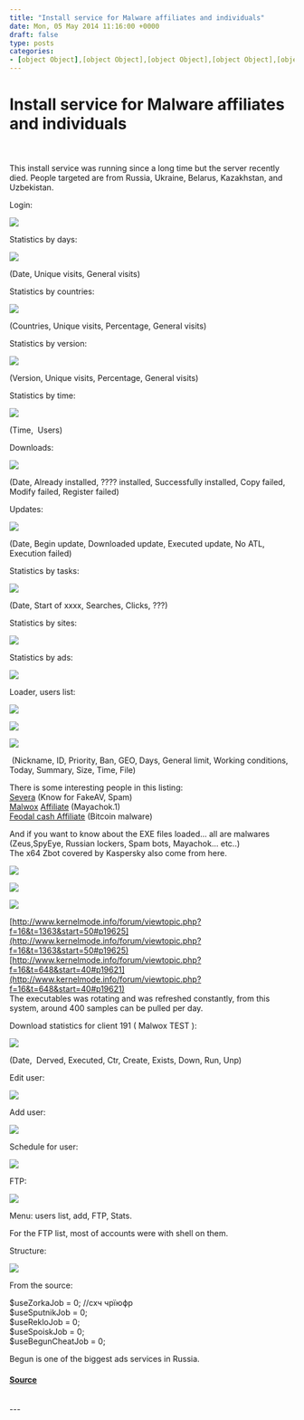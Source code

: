 ```yaml
---
title: "Install service for Malware affiliates and individuals"
date: Mon, 05 May 2014 11:16:00 +0000
draft: false
type: posts
categories: 
- [object Object],[object Object],[object Object],[object Object],[object Object],[object Object],[object Object],[object Object],[object Object],[object Object],[object Object],[object Object],[object Object],[object Object]
---
```

# Install service for Malware affiliates and individuals

<br/>

<br/>
This install service was running since a long time but the server recently died.  
People targeted are from Russia, Ukraine, Belarus, Kazakhstan, and Uzbekistan.  
  
Login:  

[![](https://blogger.googleusercontent.com/img/b/R29vZ2xl/AVvXsEgCsgtqpgKKmpIg7FWkHDSbUwOt6vPw3wDSyPwdIgww6WiQjJ-RK3I1POvAR9sqd06uBvY8DDJwNq_PlZtiN3irm2Kdxsb9RmXYX6y5CzmyxS4uLo0yxzwCfnnh9pKJE6gct5Ej_jWwqC4/s400/15-07-2013+14-28-03.png)](https://blogger.googleusercontent.com/img/b/R29vZ2xl/AVvXsEgCsgtqpgKKmpIg7FWkHDSbUwOt6vPw3wDSyPwdIgww6WiQjJ-RK3I1POvAR9sqd06uBvY8DDJwNq_PlZtiN3irm2Kdxsb9RmXYX6y5CzmyxS4uLo0yxzwCfnnh9pKJE6gct5Ej_jWwqC4/s1600/15-07-2013+14-28-03.png)

  
Statistics by days:  

[![](https://blogger.googleusercontent.com/img/b/R29vZ2xl/AVvXsEiO0FW9sq8p8KIRuGcA5e_e5xulHJrXXvvOfKLAubOI0eYZ1k4Cb3gPN0KnWI6FbkX9EU75l_9NBRRkemPNSQYoQB03rKzllgiEkFanA2_SnMRTkPVjSZGjlA8U3wMBNfcpi0BwQrjcawg/s400/15-07-2013+14-29-41.png)](https://blogger.googleusercontent.com/img/b/R29vZ2xl/AVvXsEiO0FW9sq8p8KIRuGcA5e_e5xulHJrXXvvOfKLAubOI0eYZ1k4Cb3gPN0KnWI6FbkX9EU75l_9NBRRkemPNSQYoQB03rKzllgiEkFanA2_SnMRTkPVjSZGjlA8U3wMBNfcpi0BwQrjcawg/s1600/15-07-2013+14-29-41.png)

(Date, Unique visits, General visits)  
  
Statistics by countries:  

[![](https://blogger.googleusercontent.com/img/b/R29vZ2xl/AVvXsEgHtOjwDTTUc05U8Z3FetucQ0-nlmAYbqUpEgB6dOAsqEISGBWO4mJ8lSFhxjizgA-OvDcEQwDrW8bWBO_s-u6fMFAi1aHPDDhw3tgSzeZxeN6S_H4wp6Usfun-O0CtylWWRwUX-V_KsNg/s400/15-07-2013+14-42-34.png)](https://blogger.googleusercontent.com/img/b/R29vZ2xl/AVvXsEgHtOjwDTTUc05U8Z3FetucQ0-nlmAYbqUpEgB6dOAsqEISGBWO4mJ8lSFhxjizgA-OvDcEQwDrW8bWBO_s-u6fMFAi1aHPDDhw3tgSzeZxeN6S_H4wp6Usfun-O0CtylWWRwUX-V_KsNg/s1600/15-07-2013+14-42-34.png)

(Countries, Unique visits, Percentage, General visits)  
  
Statistics by version:  

[![](https://blogger.googleusercontent.com/img/b/R29vZ2xl/AVvXsEgsAqMsjJdVfs8aJTVPL-fQsS4Y4j3EfSKWYjNLEpbt0faso1MtuGy11TRqY3KgJw1jdGCY4b94RHb4pKkt1d0ztNKmTMu0joK67T5QLs0LURoVTV_8GsVL7boUiOUepH7O_rE8sz_I_iI/s400/15-07-2013+14-50-07.png)](https://blogger.googleusercontent.com/img/b/R29vZ2xl/AVvXsEgsAqMsjJdVfs8aJTVPL-fQsS4Y4j3EfSKWYjNLEpbt0faso1MtuGy11TRqY3KgJw1jdGCY4b94RHb4pKkt1d0ztNKmTMu0joK67T5QLs0LURoVTV_8GsVL7boUiOUepH7O_rE8sz_I_iI/s1600/15-07-2013+14-50-07.png)

(Version, Unique visits, Percentage, General visits)  
  
Statistics by time:  

[![](https://blogger.googleusercontent.com/img/b/R29vZ2xl/AVvXsEigrpzbQIjuZ9m3qdyaCo7qKKJGQYUwXqxUUVstoHrka04BvLEi3kMItMUgV_mggH_R0vA4a9d6JR2ScyDnPvj6w71VxnaXaKAAPezw7XZ87iOPXklnwFDpl6jepLoO5lscS4gml2zltrY/s320/15-07-2013+14-55-16.png)](https://blogger.googleusercontent.com/img/b/R29vZ2xl/AVvXsEigrpzbQIjuZ9m3qdyaCo7qKKJGQYUwXqxUUVstoHrka04BvLEi3kMItMUgV_mggH_R0vA4a9d6JR2ScyDnPvj6w71VxnaXaKAAPezw7XZ87iOPXklnwFDpl6jepLoO5lscS4gml2zltrY/s1600/15-07-2013+14-55-16.png)

(Time,  Users)  
  
Downloads:  

[![](https://blogger.googleusercontent.com/img/b/R29vZ2xl/AVvXsEj-5KFjcdaKJ0J4WmzeErSn-W9kcpUi5WDaK7lLXd7u-O67VkbgOqDTT7gCQr_zJirEScYaV4RKKnQaPuPcioZ0Wzg9ins3h4g2BJobni8drmHBC6Geu4kibZswAfExzITFh29yg_s7jwc/s400/15-07-2013+14-56-15.png)](https://blogger.googleusercontent.com/img/b/R29vZ2xl/AVvXsEj-5KFjcdaKJ0J4WmzeErSn-W9kcpUi5WDaK7lLXd7u-O67VkbgOqDTT7gCQr_zJirEScYaV4RKKnQaPuPcioZ0Wzg9ins3h4g2BJobni8drmHBC6Geu4kibZswAfExzITFh29yg_s7jwc/s1600/15-07-2013+14-56-15.png)

(Date, Already installed, ???? installed, Successfully installed, Copy failed, Modify failed, Register failed)  
  
Updates:  

[![](https://blogger.googleusercontent.com/img/b/R29vZ2xl/AVvXsEg0rMee-7pdWouT0eRULJlNE5WtWMmC5C__WuifvL-wugMRqQ46PmZdh66tvY-Y-YfqTSUqbTiTmPDGEXcQOncHpqkj17aMWt5zvLppsr8lJWmXeOK3nSZYg82MIxY1K8mcL60Mwhyphenhyphen_HwY/s400/15-07-2013+14-57-40.png)](https://blogger.googleusercontent.com/img/b/R29vZ2xl/AVvXsEg0rMee-7pdWouT0eRULJlNE5WtWMmC5C__WuifvL-wugMRqQ46PmZdh66tvY-Y-YfqTSUqbTiTmPDGEXcQOncHpqkj17aMWt5zvLppsr8lJWmXeOK3nSZYg82MIxY1K8mcL60Mwhyphenhyphen_HwY/s1600/15-07-2013+14-57-40.png)

(Date, Begin update, Downloaded update, Executed update, No ATL, Execution failed)  
  
Statistics by tasks:  

[![](https://blogger.googleusercontent.com/img/b/R29vZ2xl/AVvXsEh9JG0_2DMJtICBGIIvEuSjPWwa1eTchGQUrkgl732kwUhM6cGDwg4XpInHkIUtrTX8t_q91PgQPck7_7HcJuuhqlEgoyGQ-OsM9lqNwz90sBSRoabgOgOAPCbKxo-ROyJZl4IQYC5mtl0/s400/15-07-2013+14-59-13.png)](https://blogger.googleusercontent.com/img/b/R29vZ2xl/AVvXsEh9JG0_2DMJtICBGIIvEuSjPWwa1eTchGQUrkgl732kwUhM6cGDwg4XpInHkIUtrTX8t_q91PgQPck7_7HcJuuhqlEgoyGQ-OsM9lqNwz90sBSRoabgOgOAPCbKxo-ROyJZl4IQYC5mtl0/s1600/15-07-2013+14-59-13.png)

(Date, Start of xxxx, Searches, Clicks, ???)  
  
Statistics by sites:  

[![](https://blogger.googleusercontent.com/img/b/R29vZ2xl/AVvXsEh8nKZ7xNlxAMYcEK2Br4dck7S8YMG0a0bEZZH6PAnJ2vmDbVP0tRlQTEATKTP3XN-LDWpYy5TVjwNtQG7kiGQmVsA8Gj1bhbn4eMauCHp-_qDaGXxf47pF89M3-7B_DBNlCoicN0w3EUk/s400/15-07-2013+15-00-53.png)](https://blogger.googleusercontent.com/img/b/R29vZ2xl/AVvXsEh8nKZ7xNlxAMYcEK2Br4dck7S8YMG0a0bEZZH6PAnJ2vmDbVP0tRlQTEATKTP3XN-LDWpYy5TVjwNtQG7kiGQmVsA8Gj1bhbn4eMauCHp-_qDaGXxf47pF89M3-7B_DBNlCoicN0w3EUk/s1600/15-07-2013+15-00-53.png)

  
Statistics by ads:  

[![](https://blogger.googleusercontent.com/img/b/R29vZ2xl/AVvXsEgmkYxfH9HGN-4-4mvWVNmQzsIBpNiHdUS30yaTYX5IVb3kkBzIdrjO1wfxTNv98yiw9sicAo4cAl0bvpsQEF-HrnCgakwa3vSth3do1Jce8WalK6tsxYa035SerRFeE0WezVgoG3iZ3QY/s320/15-07-2013+15-02-36.png)](https://blogger.googleusercontent.com/img/b/R29vZ2xl/AVvXsEgmkYxfH9HGN-4-4mvWVNmQzsIBpNiHdUS30yaTYX5IVb3kkBzIdrjO1wfxTNv98yiw9sicAo4cAl0bvpsQEF-HrnCgakwa3vSth3do1Jce8WalK6tsxYa035SerRFeE0WezVgoG3iZ3QY/s1600/15-07-2013+15-02-36.png)

  
Loader, users list:  

[![](https://blogger.googleusercontent.com/img/b/R29vZ2xl/AVvXsEgxol7NsVq0tYABh3CvZfR7H98eeq99T6ljPT2azmLO0058BvbbMT07MmdyR_2raEUis2rTMkr3L9ZYAxgXlYIHgRmdWdUkIevYdoE8O51ir9JYiDMDEXyR1welpI_o0EVRQ3XecaSu0Q8/s400/15-07-2013+15-35-20.png)](https://blogger.googleusercontent.com/img/b/R29vZ2xl/AVvXsEgxol7NsVq0tYABh3CvZfR7H98eeq99T6ljPT2azmLO0058BvbbMT07MmdyR_2raEUis2rTMkr3L9ZYAxgXlYIHgRmdWdUkIevYdoE8O51ir9JYiDMDEXyR1welpI_o0EVRQ3XecaSu0Q8/s1600/15-07-2013+15-35-20.png)

[![](https://blogger.googleusercontent.com/img/b/R29vZ2xl/AVvXsEgAzgJMV-0r88CqpiRRBKoGh1JF8yDU8Kr2IQnEpPflduNyxTf-b65PInbEZugtMGOnAvK_1hgjIXjO7MEaidmfp9BxdLFETqXeHpMUKN4KRQvGuEuts5VWvN-agsPgg26stWEXV5MQTow/s400/15-07-2013+15-36-14.png)](https://blogger.googleusercontent.com/img/b/R29vZ2xl/AVvXsEgAzgJMV-0r88CqpiRRBKoGh1JF8yDU8Kr2IQnEpPflduNyxTf-b65PInbEZugtMGOnAvK_1hgjIXjO7MEaidmfp9BxdLFETqXeHpMUKN4KRQvGuEuts5VWvN-agsPgg26stWEXV5MQTow/s1600/15-07-2013+15-36-14.png)

[![](https://blogger.googleusercontent.com/img/b/R29vZ2xl/AVvXsEj_U1qwftPwt868QHyLx5ef2MAEY_X1iAN5pRnQopUCRIqGdWEgulmKuSWcvbrAjy-GKIijtJluJ0lJqhbTZXp8QBTJ7Ytub4XH1RdnAiIznIkYCokkRjWg4Wk9L8AyChTp6CGj1Ljxvtk/s1600/15-07-2013+15-37-00.png)](https://blogger.googleusercontent.com/img/b/R29vZ2xl/AVvXsEj_U1qwftPwt868QHyLx5ef2MAEY_X1iAN5pRnQopUCRIqGdWEgulmKuSWcvbrAjy-GKIijtJluJ0lJqhbTZXp8QBTJ7Ytub4XH1RdnAiIznIkYCokkRjWg4Wk9L8AyChTp6CGj1Ljxvtk/s1600/15-07-2013+15-37-00.png)

 (Nickname, ID, Priority, Ban, GEO, Days, General limit, Working conditions, Today, Summary, Size, Time, File)  
  
There is some interesting people in this listing:  
[Severa](http://www.xylibox.com/2011/06/tracking-cyber-crime-severa.html) (Know for FakeAV, Spam)  
[](http://www.blogger.com/)[Malwox](http://www.xylibox.com/2011/11/tracking-cyber-crime-malwox-win32cidox.html) [Affiliate](http://www.xylibox.com/2011/11/tracking-cyber-crime-malwox-win32cidox.html) (Mayachok.1)  
[Feodal cash Affiliate](http://www.xylibox.com/2013/07/feodalcash-affiliate-trojanwin32tarcloin.html) (Bitcoin malware)  
  
And if you want to know about the EXE files loaded... all are malwares (Zeus,SpyEye, Russian lockers, Spam bots, Mayachok... etc..)  
The x64 Zbot covered by Kaspersky also come from here.  
  

[![](https://blogger.googleusercontent.com/img/b/R29vZ2xl/AVvXsEhtBQGgx60qreJl5NwPtTxc4QhtrXh-0G0RYYH4rW3LpUJ3DoelOUio627uCLlQ2JFCV12GpR7CVhOOMGcghriZNd_YTlhVDCHcQKWsLIL0xIFtzfHAuQRyaeJsKsgstrCMHD2XcuftV3I/s400/LwUMY5b.png)](https://blogger.googleusercontent.com/img/b/R29vZ2xl/AVvXsEhtBQGgx60qreJl5NwPtTxc4QhtrXh-0G0RYYH4rW3LpUJ3DoelOUio627uCLlQ2JFCV12GpR7CVhOOMGcghriZNd_YTlhVDCHcQKWsLIL0xIFtzfHAuQRyaeJsKsgstrCMHD2XcuftV3I/s1600/LwUMY5b.png)

[![](https://blogger.googleusercontent.com/img/b/R29vZ2xl/AVvXsEgFtE6n3xIYx0TSYj79Jooy667r0ADfQT23Kk_UBQe5L05VTzc-lrofujIc5NxaI8EBAs-MghDIYNlmibv5si4dfGkwGMEnMxln6VHdUb-v4fu5HCC6vWlu1Edg6EfOtwJ8KWqm_MgoX2k/s400/b84DGOa.png)](https://blogger.googleusercontent.com/img/b/R29vZ2xl/AVvXsEgFtE6n3xIYx0TSYj79Jooy667r0ADfQT23Kk_UBQe5L05VTzc-lrofujIc5NxaI8EBAs-MghDIYNlmibv5si4dfGkwGMEnMxln6VHdUb-v4fu5HCC6vWlu1Edg6EfOtwJ8KWqm_MgoX2k/s1600/b84DGOa.png)

[![](https://blogger.googleusercontent.com/img/b/R29vZ2xl/AVvXsEgB9TrxQimmgPuetWx4osVJpduQzAKPwRzkcTBGyuqGAloVStks4TO2WJzjC_moIxZh856AdjB9Y3yoK7BD_2z7NoFJYj4tAQ1hpzOnzmLP1YqibTRtPMlHdYGRsHbNmgkIKpM7JXt6qfo/s400/S429X9C.png)](https://blogger.googleusercontent.com/img/b/R29vZ2xl/AVvXsEgB9TrxQimmgPuetWx4osVJpduQzAKPwRzkcTBGyuqGAloVStks4TO2WJzjC_moIxZh856AdjB9Y3yoK7BD_2z7NoFJYj4tAQ1hpzOnzmLP1YqibTRtPMlHdYGRsHbNmgkIKpM7JXt6qfo/s1600/S429X9C.png)

[http://www.kernelmode.info/forum/viewtopic.php?f=16&t=1363&start=50#p19625](http://www.kernelmode.info/forum/viewtopic.php?f=16&t=1363&start=50#p19625)  
[http://www.kernelmode.info/forum/viewtopic.php?f=16&t=648&start=40#p19621](http://www.kernelmode.info/forum/viewtopic.php?f=16&t=648&start=40#p19621)  
The executables was rotating and was refreshed constantly, from this system, around 400 samples can be pulled per day.  
  
Download statistics for client 191 ( Malwox TEST ):  

[![](https://blogger.googleusercontent.com/img/b/R29vZ2xl/AVvXsEgEIbGJTsvUfFcteXmYxVgz9wsNsTuNt4z-2RZ2D_1PSMXtDXi8qR3vuOIYpHLOrbXWiVLmQyXfUX3vk8hBB49Ip6Pqo2xNj46s1H_VndzqG6wglaYJZhDxlbmnD0wPCGstVG_qSi22_Ng/s400/15-07-2013+15-47-44.png)](https://blogger.googleusercontent.com/img/b/R29vZ2xl/AVvXsEgEIbGJTsvUfFcteXmYxVgz9wsNsTuNt4z-2RZ2D_1PSMXtDXi8qR3vuOIYpHLOrbXWiVLmQyXfUX3vk8hBB49Ip6Pqo2xNj46s1H_VndzqG6wglaYJZhDxlbmnD0wPCGstVG_qSi22_Ng/s1600/15-07-2013+15-47-44.png)

(Date,  Derved, Executed, Ctr, Create, Exists, Down, Run, Unp)  
  
Edit user:  

[![](https://blogger.googleusercontent.com/img/b/R29vZ2xl/AVvXsEh_lnh2gPwhFuq0O2Nr_LbBvlX9Q_XfLwheKTUscoL0o62ZB2jK4ruf1PTJymV6nu0wGkNi_VycavsFOeMUdKFfUIbeC6gfyBPpZrSNryhvP39ZUSIQj5_s5nlbVeGgiN86GpdQMWSvtZg/s400/15-07-2013+15-45-55.png)](https://blogger.googleusercontent.com/img/b/R29vZ2xl/AVvXsEh_lnh2gPwhFuq0O2Nr_LbBvlX9Q_XfLwheKTUscoL0o62ZB2jK4ruf1PTJymV6nu0wGkNi_VycavsFOeMUdKFfUIbeC6gfyBPpZrSNryhvP39ZUSIQj5_s5nlbVeGgiN86GpdQMWSvtZg/s1600/15-07-2013+15-45-55.png)

  

Add user:  

[![](https://blogger.googleusercontent.com/img/b/R29vZ2xl/AVvXsEjngcDJTE9bxtfAgtmHBCkCjoUxb85iV4fLSeGJF_I-mD0uVObEPrbLnMVVR8jpeTb5raA0kvCGy0ZTfpy9p-b3Hs5OuBlC_l-P-OlaRgUb6R-MGSSGfXU_ee6TS1tzEotebUJDM8y7gVM/s400/15-07-2013+15-39-18.png)](https://blogger.googleusercontent.com/img/b/R29vZ2xl/AVvXsEjngcDJTE9bxtfAgtmHBCkCjoUxb85iV4fLSeGJF_I-mD0uVObEPrbLnMVVR8jpeTb5raA0kvCGy0ZTfpy9p-b3Hs5OuBlC_l-P-OlaRgUb6R-MGSSGfXU_ee6TS1tzEotebUJDM8y7gVM/s1600/15-07-2013+15-39-18.png)

  
Schedule for user:  

[![](https://blogger.googleusercontent.com/img/b/R29vZ2xl/AVvXsEjcbftY-1lSe7Uawah8Kc6cf8EHeag3HmTcMyUnE5mbizK6Pc28RhxelHE2OWCZrtDvnx9VfQrnqYVa1i4TYyegWp20yAsRRsddz9acKT6vbGYSec0gUREROj_buyEmQws0oPorKe11qUg/s400/15-07-2013+15-39-59.png)](https://blogger.googleusercontent.com/img/b/R29vZ2xl/AVvXsEjcbftY-1lSe7Uawah8Kc6cf8EHeag3HmTcMyUnE5mbizK6Pc28RhxelHE2OWCZrtDvnx9VfQrnqYVa1i4TYyegWp20yAsRRsddz9acKT6vbGYSec0gUREROj_buyEmQws0oPorKe11qUg/s1600/15-07-2013+15-39-59.png)

  
FTP:  

[![](https://blogger.googleusercontent.com/img/b/R29vZ2xl/AVvXsEj2j1t58b-Xh2K_wMo1Hx9BXacCXJFoLEGWYAozvlkVLSn-U3srzSN-fHksEzW29CUQzNvLO-kg73R4RykjXzum4ka2BX4k8cTpk6bbtCxbC61wucVfphWScR-Qvf6fjRLfFRt_fcwOlZ0/s400/15-07-2013+15-40-49.png)](https://blogger.googleusercontent.com/img/b/R29vZ2xl/AVvXsEj2j1t58b-Xh2K_wMo1Hx9BXacCXJFoLEGWYAozvlkVLSn-U3srzSN-fHksEzW29CUQzNvLO-kg73R4RykjXzum4ka2BX4k8cTpk6bbtCxbC61wucVfphWScR-Qvf6fjRLfFRt_fcwOlZ0/s1600/15-07-2013+15-40-49.png)

Menu: users list, add, FTP, Stats.  
  
For the FTP list, most of accounts were with shell on them.  
  
Structure:  

[![](https://blogger.googleusercontent.com/img/b/R29vZ2xl/AVvXsEg4zIfM_SXHfa2N8fTFlLDXVMvaiBdmzNxct2O55odOpxf47Lt7NV31dqLNOmebS-odKH-8IJm7YTH-XgD4iIfS3Cl4cHGDGDaioBoUZeD56ld608l_qZvi91YsxdDo9ZlJhRETKcZ4qRs/s1600/2014-05-05_13-01-30.png)](https://blogger.googleusercontent.com/img/b/R29vZ2xl/AVvXsEg4zIfM_SXHfa2N8fTFlLDXVMvaiBdmzNxct2O55odOpxf47Lt7NV31dqLNOmebS-odKH-8IJm7YTH-XgD4iIfS3Cl4cHGDGDaioBoUZeD56ld608l_qZvi91YsxdDo9ZlJhRETKcZ4qRs/s1600/2014-05-05_13-01-30.png)

  
From the source:  

$useZorkaJob \= 0; //схч чрїюфр  
$useSputnikJob \= 0;  
$useRekloJob \= 0;  
$useSpoiskJob \= 0;  
$useBegunCheatJob \= 0;

Begun is one of the biggest ads services in Russia.

#### [Source](https://www.xylibox.com/2014/05/install-service-for-malware-affiliates.html)

<br/>
---
